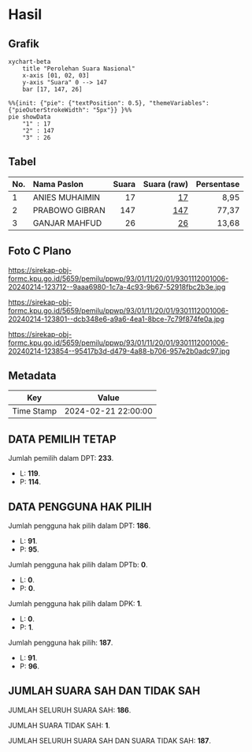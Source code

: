 # Hasil

## Grafik

```mermaid
xychart-beta
    title "Perolehan Suara Nasional"
    x-axis [01, 02, 03]
    y-axis "Suara" 0 --> 147
    bar [17, 147, 26]
```

```mermaid
%%{init: {"pie": {"textPosition": 0.5}, "themeVariables": {"pieOuterStrokeWidth": "5px"}} }%%
pie showData
    "1" : 17
    "2" : 147
    "3" : 26
```

## Tabel

| No. | Nama Paslon    | Suara | Suara (raw) | Persentase |
|:--- |:-------------- | -----:| -----------:| ----------:|
| 1   | ANIES MUHAIMIN | 17    | [17][p-1]   | 8,95       |
| 2   | PRABOWO GIBRAN | 147   | [147][p-2]  | 77,37      |
| 3   | GANJAR MAHFUD  | 26    | [26][p-3]   | 13,68      |


[p-1]: https://github.com/gigit-pemilu/pemilu-2024/blob/main/pilpres/hitung-suara/sub/93-papua-selatan/sub/01-merauke/sub/11-kurik/sub/2001-harapan-makmur/sub/006-tps/sub/paslon-1.txt
[p-2]: https://github.com/gigit-pemilu/pemilu-2024/blob/main/pilpres/hitung-suara/sub/93-papua-selatan/sub/01-merauke/sub/11-kurik/sub/2001-harapan-makmur/sub/006-tps/sub/paslon-2.txt
[p-3]: https://github.com/gigit-pemilu/pemilu-2024/blob/main/pilpres/hitung-suara/sub/93-papua-selatan/sub/01-merauke/sub/11-kurik/sub/2001-harapan-makmur/sub/006-tps/sub/paslon-3.txt

## Foto C Plano

https://sirekap-obj-formc.kpu.go.id/5659/pemilu/ppwp/93/01/11/20/01/9301112001006-20240214-123712--9aaa6980-1c7a-4c93-9b67-52918fbc2b3e.jpg

https://sirekap-obj-formc.kpu.go.id/5659/pemilu/ppwp/93/01/11/20/01/9301112001006-20240214-123801--dcb348e6-a9a6-4ea1-8bce-7c79f874fe0a.jpg

https://sirekap-obj-formc.kpu.go.id/5659/pemilu/ppwp/93/01/11/20/01/9301112001006-20240214-123854--95417b3d-d479-4a88-b706-957e2b0adc97.jpg


## Metadata

| Key        | Value               |
| ---------- | ------------------- |
| Time Stamp | 2024-02-21 22:00:00 |


## DATA PEMILIH TETAP

Jumlah pemilih dalam DPT: **233**.
 * L: **119**.
 * P: **114**.

## DATA PENGGUNA HAK PILIH

Jumlah pengguna hak pilih dalam DPT: **186**.
 * L: **91**.
 * P: **95**.

Jumlah pengguna hak pilih dalam DPTb: **0**.
 * L: **0**.
 * P: **0**.

Jumlah pengguna hak pilih dalam DPK: **1**.
 * L: **0**.
 * P: **1**.

Jumlah pengguna hak pilih: **187**.
 * L: **91**.
 * P: **96**.

## JUMLAH SUARA SAH DAN TIDAK SAH

JUMLAH SELURUH SUARA SAH: **186**.

JUMLAH SUARA TIDAK SAH: **1**.

JUMLAH SELURUH SUARA SAH DAN SUARA TIDAK SAH: **187**.


